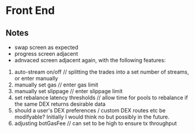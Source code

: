 # Front End

## Notes

- swap screen as expected
- progress screen adjacent
- adnvaced screen adjacent again, with the following features:

1. auto-stream on/off // splitting the trades into a set number of streams, or enter manually
2. manually set gas // enter gas limit
3. manually set slippage // enter slippage limit
4. set rebalance latency thresholds // allow time for pools to rebalance if the same DEX returns desirable data
5. should a user's DEX preferences / custom DEX routes etc be modifyable? Initially I would think no but possibly in the future.
6. adjusting botGasFee // can set to be high to ensure tx throughput
